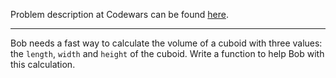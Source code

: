 Problem description at Codewars can be found
[here](https://www.codewars.com/kata/58261acb22be6e2ed800003a/train/python).

-------------

Bob needs a fast way to calculate the volume of a cuboid with three values: the `length`, `width`
and `height` of the cuboid. Write a function to help Bob with this calculation.
